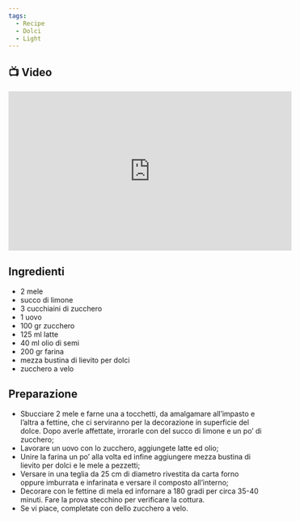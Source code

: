```yaml
---
tags:
  - Recipe
  - Dolci
  - Light
---
```

## 📺 Video

<div class="iframe-container">
  <iframe width="560" height="315" src="https://www.youtube.com/embed/s-EZCUYWqVo" title="YouTube video player" frameborder="0" allow="accelerometer; autoplay; clipboard-write; encrypted-media; gyroscope; picture-in-picture" allowfullscreen></iframe>
</div>

## Ingredienti
-   2 mele
-   succo di limone
-   3 cucchiaini di zucchero
-   1 uovo
-   100 gr zucchero
-   125 ml latte
-   40 ml olio di semi
-   200 gr farina
-   mezza bustina di lievito per dolci
-   zucchero a velo

## Preparazione

-   Sbucciare 2 mele e farne una a tocchetti, da amalgamare all’impasto e l’altra a fettine, che ci serviranno per la decorazione in superficie del dolce. Dopo averle affettate, irrorarle con del succo di limone e un po’ di zucchero;
-   Lavorare un uovo con lo zucchero, aggiungete latte ed olio;
-   Unire la farina un po’ alla volta ed infine aggiungere mezza bustina di lievito per dolci e le mele a pezzetti;
-   Versare in una teglia da 25 cm di diametro rivestita da carta forno oppure imburrata e infarinata e versare il composto all’interno;
-   Decorare con le fettine di mela ed infornare a 180 gradi per circa 35-40 minuti. Fare la prova stecchino per verificare la cottura.
-   Se vi piace, completate con dello zucchero a velo.
